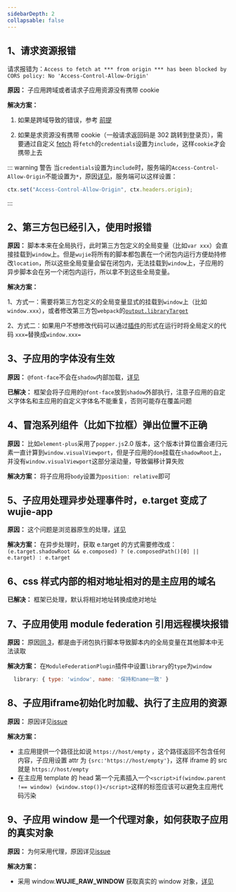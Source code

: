 ```yaml
---
sidebarDepth: 2
collapsable: false
---
```


## 1、请求资源报错

请求报错为：`Access to fetch at *** from origin *** has been blocked by CORS policy: No 'Access-Control-Allow-Origin'`

**原因：** 子应用跨域或者请求子应用资源没有携带 cookie

**解决方案：**

1. 如果是跨域导致的错误，参考 [前提](/guide/start.html#前提)

2. 如果是求资源没有携带 cookie（一般请求返回码是 302 跳转到登录页），需要通过自定义 [fetch](/api/startApp.html#fetch) 将`fetch`的`credentials`设置为`include`，这样`cookie`才会携带上去

::: warning 警告
当`credentials`设置为`include`时，服务端的`Access-Control-Allow-Origin`不能设置为`*`，原因[详见](https://developer.mozilla.org/en-US/docs/Web/HTTP/CORS#credentialed_requests_and_wildcards)，服务端可以这样设置：

```javascript
ctx.set("Access-Control-Allow-Origin", ctx.headers.origin);
```

:::

## 2、第三方包已经引入，使用时报错

**原因：** 脚本本来在全局执行，此时第三方包定义的全局变量（比如`var xxx`）会直接挂载到`window`上。但是`wujie`将所有的脚本都包裹在一个闭包内运行方便劫持修改`location`，所以这些全局变量会留在闭包内，无法挂载到`window`上，子应用的异步脚本会在另一个闭包内运行，所以拿不到这些全局变量。

**解决方案：**

1、方式一：需要将第三方包定义的全局变量显式的挂载到`window`上（比如`window.xxx`），或者修改第三方包`webpack`的[`output.libraryTarget`](https://webpack.docschina.org/configuration/output/#outputlibrarytarget)

2、方式二：如果用户不想修改代码可以通过[插件](/guide/plugin.html#js-loader)的形式在运行时将全局定义的代码 `xxx=`替换成`window.xxx=`

## 3、子应用的字体没有生效

**原因：** `@font-face`不会在`shadow`内部加载，[详见](https://github.com/mdn/interactive-examples/issues/887)

**已解决：** 框架会将子应用的`@font-face`放到`shadow`外部执行，注意子应用的自定义字体名和主应用的自定义字体名不能重复，否则可能存在覆盖问题

## 4、冒泡系列组件（比如下拉框）弹出位置不正确

**原因：** 比如`element-plus`采用了`popper.js`2.0 版本，这个版本计算位置会递归元素一直计算到`window.visualViewport`，但是子应用的`dom`挂载在`shadowRoot`上，并没有`window.visualViewport`这部分滚动量，导致偏移计算失败

**解决方案：** 将子应用将`body`设置为`position: relative`即可

## 5、子应用处理异步处理事件时，e.target 变成了 wujie-app

**原因：** 这个问题是浏览器原生的处理，[详见](https://stackoverflow.com/questions/63607966/event-target-changed-in-settimeout-in-shadow-dom)

**解决方案：** 在异步处理时，获取 e.target 的方式需要修改成：
`(e.target.shadowRoot && e.composed) ? (e.composedPath()[0] || e.target) : e.target`

## 6、css 样式内部的相对地址相对的是主应用的域名

**已解决：** 框架已处理，默认将相对地址转换成绝对地址

## 7、子应用使用 module federation 引用远程模块报错

**原因：** 原因[同 3](#_2、第三方包已经引入-使用时报错)，都是由于闭包执行脚本导致脚本内的全局变量在其他脚本中无法读取

**解决方案：** 在`ModuleFederationPlugin`插件中设置`library`的`type`为`window`

```javascript
  library: { type: 'window', name: '保持和name一致' }
```

## 8、子应用iframe初始化时加载、执行了主应用的资源

**原因：** 原因详见[issue](https://github.com/Tencent/wujie/issues/54)

**解决方案：** 
- 主应用提供一个路径比如说 `https://host/empty` ，这个路径返回不包含任何内容，子应用设置 attr 为 `{src:'https://host/empty'}`，这样 iframe 的 src 就是 `https://host/empty`
- 在主应用 template 的 head 第一个元素插入一个`<script>if(window.parent !== window) {window.stop()}</script>`这样的标签应该可以避免主应用代码污染


## 9、子应用 window 是一个代理对象，如何获取子应用的真实对象

**原因：** 为何采用代理，原因详见[issue](https://github.com/Tencent/wujie/issues/63)

**解决方案：** 
- 采用 window.__WUJIE_RAW_WINDOW__ 获取真实的 window 对象，[详见](/guide/variable.html#wujie-raw-window)
